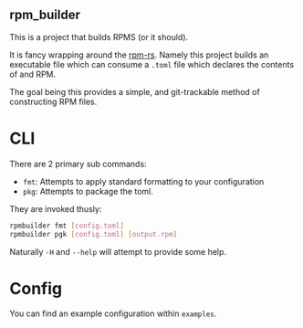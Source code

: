 rpm_builder
---

This is a project that builds RPMS (or it should).

It is fancy wrapping around the [rpm-rs](https://docs.rs/crate/rpm-rs/0.2.1).
Namely this project builds an executable file which can
consume a `.toml` file which declares the contents of
and RPM. 

The goal being this provides a simple, and git-trackable
method of constructing RPM files.

# CLI

There are 2 primary sub commands:

* `fmt`: Attempts to apply standard formatting to your configuration
* `pkg`: Attempts to package the toml.

They are invoked thusly:

```sh
rpmbuilder fmt [config.toml]
rpmbuilder pgk [config.toml] [output.rpm]
```

Naturally `-H` and `--help` will attempt to provide some help.

# Config

You can find an example configuration within `examples`.
